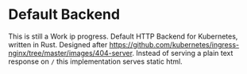 # Default Backend

This is still a Work ip progress.
Default HTTP Backend for Kubernetes, written in Rust.
Designed after https://github.com/kubernetes/ingress-nginx/tree/master/images/404-server.
Instead of serving a plain text response on `/` this implementation
serves static html.
